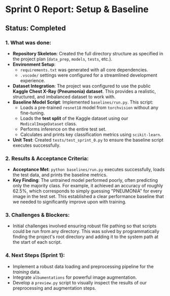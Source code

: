 # Sprint 0 Report: Setup & Baseline

## Status: Completed

### 1. What was done:
-   **Repository Skeleton**: Created the full directory structure as specified in the project plan (`data_prep`, `models`, `tests`, etc.).
-   **Environment Setup**:
    -   `requirements.txt` was generated with all core dependencies.
    -   `.vscode/` settings were configured for a streamlined development experience.
-   **Dataset Integration**: The project was configured to use the public **Kaggle Chest X-Ray (Pneumonia) dataset**. This provides a realistic, structured, and imbalanced dataset to work with.
-   **Baseline Model Script**: Implemented `baselines/run.py`. This script:
    -   Loads a pre-trained `resnet18` model from `torchvision` without any fine-tuning.
    -   Loads the **test split** of the Kaggle dataset using our `MedicalImageDataset` class.
    -   Performs inference on the entire test set.
    -   Calculates and prints key classification metrics using `scikit-learn`.
-   **Unit Test**: Created `tests/test_sprint_0.py` to ensure the baseline script executes successfully.

### 2. Results & Acceptance Criteria:
-   **Acceptance Met**: `python baselines/run.py` executes successfully, loads the test data, and prints the baseline metrics.
-   **Key Finding**: The untrained model performed poorly, often predicting only the majority class. For example, it achieved an accuracy of roughly 62.5%, which corresponds to simply guessing "PNEUMONIA" for every image in the test set. This established a clear performance baseline that we needed to significantly improve upon with training.

### 3. Challenges & Blockers:
-   Initial challenges involved ensuring robust file pathing so that scripts could be run from any directory. This was solved by programmatically finding the project's root directory and adding it to the system path at the start of each script.

### 4. Next Steps (Sprint 1):
-   Implement a robust data loading and preprocessing pipeline for the *training* data.
-   Integrate `albumentations` for powerful image augmentation.
-   Develop a `preview.py` script to visually inspect the results of our preprocessing and augmentation steps.